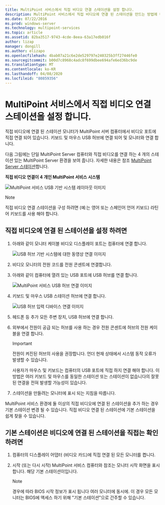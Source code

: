 ```yaml
---
title: MultiPoint 서비스에서 직접 비디오 연결 스테이션을 설정 합니다.
description: MultiPoint 서비스에서 직접 비디오에 연결 된 스테이션을 만드는 방법에 대해 알아봅니다.
ms.date: 07/22/2016
ms.prod: windows-server
ms.technology: multipoint-services
ms.topic: article
ms.assetid: 82ba3517-9743-4cde-8eea-63a17edb016f
author: lizap
manager: dongill
ms.author: elizapo
ms.openlocfilehash: 4bab07a21c6e2de529797e240325b3ff27446fe0
ms.sourcegitcommit: b00d7c8968c4adc8f699dbee694afe6ed36bc9de
ms.translationtype: MT
ms.contentlocale: ko-KR
ms.lasthandoff: 04/08/2020
ms.locfileid: "80859356"
---
```

# <a name="set-up-a-direct-video-connected-station-in-multipoint-services"></a>MultiPoint 서비스에서 직접 비디오 연결 스테이션을 설정 합니다.
직접 비디오에 연결 된 스테이션 모니터가 MultiPoint 서버 컴퓨터에서 비디오 포트에 직접 연결 되어 있습니다. 키보드 및 마우스 USB 허브에 연결 되어 및 모니터와 연결 합니다.  
  
다음 그림에는 단일 MultiPoint Server 컴퓨터와 직접 비디오를 연결 하는 4 개의 스테이션 있는 MultiPoint Server 환경을 보여 줍니다. 자세한 내용은 참조 [MultiPoint Server 스테이션](MultiPoint-services-Stations.md)합니다.  
  
**직접 비디오 연결이 4 개인 MultiPoint 서비스 시스템**  
  
![MultiPoint 서비스 USB 기반 시스템 레이아웃 이미지](./media/WMSMultiPointServerUSBSystemLayout.gif)  
  
> [!NOTE]  
> 직접 비디오 연결 스테이션을 구성 하려면 (예:는 영어 또는 스페인어 언어 키보드) 라틴어 키보드를 사용 해야 합니다.  
  
## <a name="to-set-up-a-direct-video-connected-station"></a>직접 비디오에 연결 된 스테이션을 설정 하려면  
  
1.  아래와 같이 모니터 케이블 비디오 디스플레이 포트는 컴퓨터에 연결 합니다.  
  
    ![USB 허브 기반 시스템에 대한 동영상 연결 이미지](./media/WMSVideoConnection.gif) 
  
2.  비디오 모니터의 전원 코드를 전원 콘센트에 연결합니다.  
  
3.  아래와 같이 컴퓨터에 열려 있는 USB 포트에 USB 허브를 연결 합니다.  
  
    ![MultiPoint 서비스 USB 허브 연결 이미지](./media/WMSUSBHubConnection.gif)  
  
4.  키보드 및 마우스 USB 스테이션 허브에 연결 합니다.  
  
    ![USB 허브 입력 디바이스 연결 이미지](./media/WMSUSBDeviceConnection.gif)  
  
5.  헤드폰 등 추가 모든 주변 장치, USB 허브에 연결 합니다.  
  
6.  외부에서 전원이 공급 되는 허브를 사용 하는 경우 전원 콘센트에 허브의 전원 케이블을 연결 합니다.  
  
    > [!IMPORTANT]  
    > 전원이 켜진된 허브의 사용을 권장합니다. 언더 현재 상태에서 시스템 동작 오류가 발생할 수 있습니다.  
    >   
    > 사용자가 마우스 및 키보드는 컴퓨터의 USB 포트에 직접 하지 연결 해야 합니다. 이 방법은 여러 키보드 및 마우스를 동일한 스테이션 또는 스테이션이 없습니다의 잘못 된 연결을 전혀 발생할 가능성이 있습니다.  
  
7.  스테이션을 만들려는 모니터에 표시 되는 지침을 따릅니다.  
  
MultiPoint 서비스 환경에 둘 이상의 직접 비디오에 연결 된 스테이션을 추가 하는 경우 기본 스테이션 변경 될 수 있습니다. 직접 비디오 연결 된 스테이션에 기본 스테이션을 쉽게 찾을 수 있습니다.  
  
## <a name="to-find-out-which-direct-video-connected-station-is-the-primary-station"></a>기본 스테이션은 비디오에 연결 된 스테이션을 직접는 확인 하려면  
  
1.  컴퓨터의 디스플레이 어댑터 (비디오 카드)에 직접 연결 된 모든 모니터를 켭니다.  
  
2.  시작 (또는 다시 시작) MultiPoint 서비스 컴퓨터와 참조는 모니터 시작 화면을 표시 합니다. 해당 기본 스테이션이입니다.  
  
    > [!NOTE]  
    > 경우에 따라 BIOS 시작 정보가 표시 됩니다 여러 모니터에 동시에. 이 경우 모든 모니터는 BIOS에 액세스 하기 위해 "기본 스테이션"으로 간주할 수 있습니다.